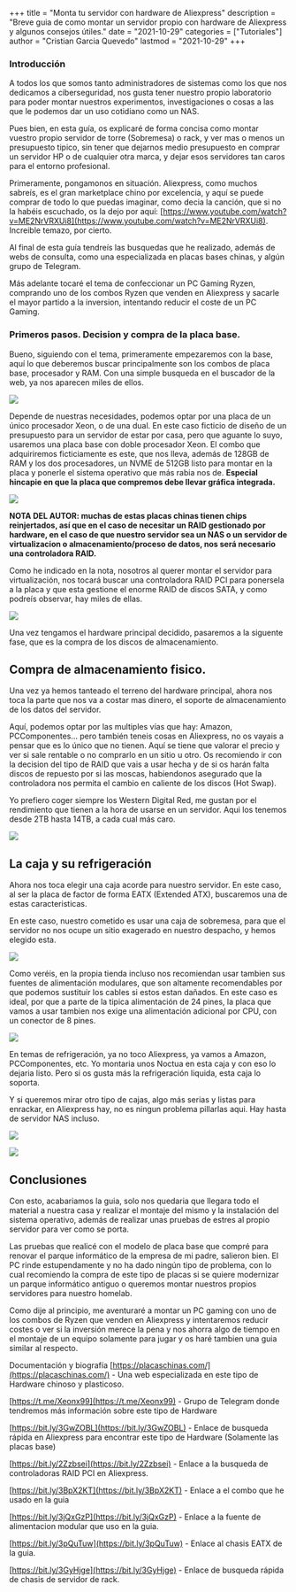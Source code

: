 +++
title = "Monta tu servidor con hardware de Aliexpress"
description = "Breve guia de como montar un servidor propio con hardware de Aliexpress y algunos consejos útiles."
date = "2021-10-29"
categories = ["Tutoriales"]
author = "Cristian Garcia Quevedo"
lastmod = "2021-10-29"
+++
### Introducción

A todos los que somos tanto administradores de sistemas como los que nos dedicamos a ciberseguridad, nos gusta tener nuestro propio laboratorio para poder montar nuestros experimentos, investigaciones o cosas a las que le podemos dar un uso cotidiano como un NAS.

Pues bien, en esta guía, os explicaré de forma concisa como montar vuestro propio servidor de torre (Sobremesa) o rack, y ver mas o menos un presupuesto tipico, sin tener que dejarnos medio presupuesto en comprar un servidor HP o de cualquier otra marca, y dejar esos servidores tan caros para el entorno profesional.

Primeramente, pongamonos en situación. Aliexpress, como muchos sabreís, es el gran marketplace chino por excelencia, y aquí se puede comprar de todo lo que puedas imaginar, como decia la canción, que si no la habéis escuchado, os la dejo por aquí: [https://www.youtube.com/watch?v=ME2NrVRXUi8](https://www.youtube.com/watch?v=ME2NrVRXUi8). Increible temazo, por cierto.

Al final de esta guía tendreís las busquedas que he realizado, además de webs de consulta, como una especializada en placas bases chinas, y algún grupo de Telegram.

Más adelante tocaré el tema de confeccionar un PC Gaming Ryzen, comprando uno de los combos Ryzen que venden en Aliexpress y sacarle el mayor partido a la inversion, intentando reducir el coste de un PC Gaming.

### Primeros pasos. Decision y compra de la placa base.

Bueno, siguiendo con el tema, primeramente empezaremos con la base, aquí lo que deberemos buscar principalmente son los combos de placa base, procesador y RAM. Con una simple busqueda en el buscador de la web, ya nos aparecen miles de ellos.

![](/blog/img/alie1.png)

Depende de nuestras necesidades, podemos optar por una placa de un único procesador Xeon, o de una dual. En este caso ficticio de diseño de un presupuesto para un servidor de estar por casa, pero que aguante lo suyo, usaremos una placa base con doble procesador Xeon. El combo que adquiriremos ficticiamente es este, que nos lleva, además de 128GB de RAM y los dos procesadores, un NVME de 512GB listo para montar en la placa y ponerle el sistema operativo que más rabia nos de. **Especial hincapie en que la placa que compremos debe llevar gráfica integrada.**

![](/blog/img/alie2.png)

**NOTA DEL AUTOR: muchas de estas placas chinas tienen chips reinjertados, así que en el caso de necesitar un RAID gestionado por hardware, en el caso de que nuestro servidor sea un NAS o un servidor de virtualizacion o almacenamiento/proceso de datos, nos será necesario una controladora RAID.**

Como he indicado en la nota, nosotros al querer montar el servidor para virtualización, nos tocará buscar una controladora RAID PCI para ponersela a la placa y que esta gestione el enorme RAID de discos SATA, y como podreís observar, hay miles de ellas.

![](/blog/img/alie3.png)

Una vez tengamos el hardware principal decidido, pasaremos a la siguente fase, que es la compra de los discos de almacenamiento.

## Compra de almacenamiento fisico.

Una vez ya hemos tanteado el terreno del hardware principal, ahora nos toca la parte que nos va a costar mas dinero, el soporte de almacenamiento de los datos del servidor.

Aquí, podemos optar por las multiples vías que hay: Amazon, PCComponentes… pero también teneis cosas en Aliexpress, no os vayais a pensar que es lo único que no tienen. Aquí se tiene que valorar el precio y ver si sale rentable o no comprarlo en un sitio u otro. Os recomiendo ir con la decision del tipo de RAID que vais a usar hecha y de si os harán falta discos de repuesto por si las moscas, habiendonos asegurado que la controladora nos permita el cambio en caliente de los discos (Hot Swap).

Yo prefiero coger siempre los Western Digital Red, me gustan por el rendimiento que tienen a la hora de usarse en un servidor. Aqui los tenemos desde 2TB hasta 14TB, a cada cual más caro.

![](/blog/img/alie4.png)

## La caja y su refrigeración

Ahora nos toca elegir una caja acorde para nuestro servidor. En este caso, al ser la placa de factor de forma EATX (Extended ATX), buscaremos una de estas caracteristicas.

En este caso, nuestro cometido es usar una caja de sobremesa, para que el servidor no nos ocupe un sitio exagerado en nuestro despacho, y hemos elegido esta.

![](/blog/img/alie5.png)

Como veréis, en la propia tienda incluso nos recomiendan usar tambien sus fuentes de alimentación modulares, que son altamente recomendables por que podemos sustituir los cables si estos estan dañados. En este caso es ideal, por que a parte de la tipica alimentación de 24 pines, la placa que vamos a usar tambien nos exige una alimentación adicional por CPU, con un conector de 8 pines.

![](/blog/img/alie6.png)

En temas de refrigeración, ya no toco Aliexpress, ya vamos a Amazon, PCComponentes, etc. Yo montaria unos Noctua en esta caja y con eso lo dejaria listo. Pero si os gusta más la refrigeración liquida, esta caja lo soporta.

Y si queremos mirar otro tipo de cajas, algo más serias y listas para enrackar, en Aliexpress hay, no es ningun problema pillarlas aqui. Hay hasta de servidor NAS incluso.

![](/blog/img/alie7.png)

![](/blog/img/alie8.png)

## Conclusiones

Con esto, acabariamos la guia, solo nos quedaria que llegara todo el material a nuestra casa y realizar el montaje del mismo y la instalación del sistema operativo, además de realizar unas pruebas de estres al propio servidor para ver como se porta.

Las pruebas que realicé con el modelo de placa base que compré para renovar el parque informático de la empresa de mi padre, salieron bien. El PC rinde estupendamente y no ha dado ningún tipo de problema, con lo cual recomiendo la compra de este tipo de placas si se quiere modernizar un parque informático antiguo o queremos montar nuestros propios servidores para nuestro homelab.

Como dije al principio, me aventuraré a montar un PC gaming con uno de los combos de Ryzen que venden en Aliexpress y intentaremos reducir costes o ver si la inversión merece la pena y nos ahorra algo de tiempo en el montaje de un equipo solamente para jugar y os haré tambien una guia similar al respecto.

Documentación y biografía
[https://placaschinas.com/](https://placaschinas.com/) - Una web especializada en este tipo de Hardware chinoso y plasticoso.

[https://t.me/Xeonx99](https://t.me/Xeonx99) - Grupo de Telegram donde tendremos más información sobre este tipo de Hardware

[https://bit.ly/3GwZOBL](https://bit.ly/3GwZOBL) - Enlace de busqueda rápida en Aliexpress para encontrar este tipo de Hardware (Solamente las placas base)

[https://bit.ly/2Zzbsei](https://bit.ly/2Zzbsei) - Enlace a la busqueda de controladoras RAID PCI en Aliexpress.

[https://bit.ly/3BpX2KT](https://bit.ly/3BpX2KT) - Enlace a el combo que he usado en la guia

[https://bit.ly/3jQxGzP](https://bit.ly/3jQxGzP) - Enlace a la fuente de alimentacion modular que uso en la guia.

[https://bit.ly/3pQuTuw](https://bit.ly/3pQuTuw) - Enlace al chasis EATX de la guia.

[https://bit.ly/3GyHjge](https://bit.ly/3GyHjge) - Enlace de busqueda rápida de chasis de servidor de rack.